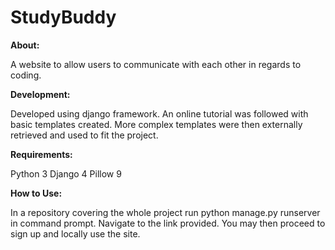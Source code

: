 # StudyBuddy

**About:**

A website to allow users to communicate with each other in regards to coding. 

**Development:**

Developed using django framework. An online tutorial was followed with basic templates created.
More complex templates were then externally retrieved and used to fit the project.

**Requirements:**

Python 3
Django 4
Pillow 9

**How to Use:**

In a repository covering the whole project run python manage.py runserver in command prompt. Navigate to the link provided. 
You may then proceed to sign up and locally use the site.
